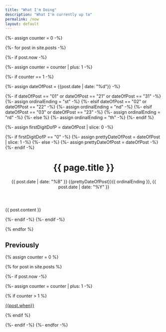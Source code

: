 ```yaml
---
title: "What I'm Doing" 
description: "What I'm currently up to"
permalink: /now
layout: default
---
```


{%- assign counter = 0 -%}

{%- for post in site.posts -%}

{%- if post.now -%}

{%- assign counter = counter | plus: 1 -%}

{%- if counter == 1 -%}

{%- assign dateOfPost = {{post.date | date: "%d"}} -%}

{%- if dateOfPost == "01" or dateOfPost == "21" or dateOfPost == "31" -%}
	{%- assign ordinalEnding = "st" -%}
{%- elsif dateOfPost == "02" or dateOfPost == "22" -%}
	{%- assign ordinalEnding = "nd" -%}
{%- elsif dateOfPost == "03" or dateOfPost == "23" -%}
	{%- assign ordinalEnding = "rd" -%}
{%- else %}
	{%- assign ordinalEnding = "th" -%}
{%- endif %}


{%- assign firstDigitDofP = dateOfPost | slice: 0 -%}

{%- if firstDigitDofP == "0" -%}
	{%- assign prettyDateOfPost = dateOfPost | slice: 1 -%}
{%- else -%}
	{%- assign prettyDateOfPost = dateOfPost -%}
{%- endif -%}

<header>
<h1>{{ page.title }}</h1>
<time datetime="{{ post.date | date: '%Y-%m-%d' }}">{{ post.date | date: "%B" }} {{prettyDateOfPost}}{{ ordinalEnding }}, {{ post.date | date: "%Y" }}</time>
</header>


{{ post.content }}

{%- endif -%}
{%- endif -%}

{% endfor %}


## Previously

{% assign counter = 0 %}

{% for post in site.posts %}

{%- if post.now -%}

{%- assign counter = counter | plus: 1 -%}

{% if counter > 1 %}

[{{post.when}}]({{post.url}})

{% endif %}


{%- endif -%}
{%- endfor -%}




